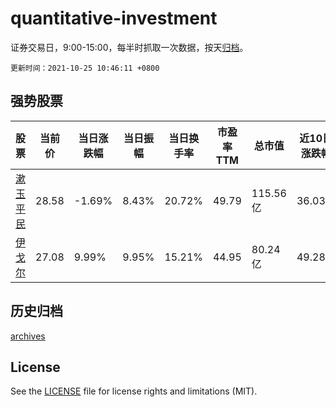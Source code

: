 # quantitative-investment

证券交易日，9:00-15:00，每半时抓取一次数据，按天[归档](archives)。

`更新时间：2021-10-25 10:46:11 +0800`

## 强势股票

|股票|当前价|当日涨跌幅|当日振幅|当日换手率|市盈率TTM|总市值|近10日涨跌幅|
|----|----|----|----|----|----|----|----|
|[漱玉平民](https://xueqiu.com/S/SZ301017)|28.58|-1.69%|8.43%|20.72%|49.79|115.56亿|36.03%|
|[伊戈尔](https://xueqiu.com/S/SZ002922)|27.08|9.99%|9.95%|15.21%|44.95|80.24亿|49.28%|

## 历史归档

[archives](archives)

## License

See the [LICENSE](LICENSE) file for license rights and limitations (MIT).